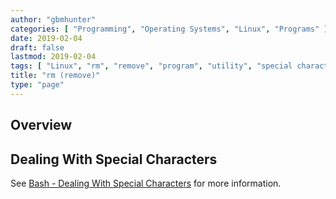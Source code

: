 ```yaml
---
author: "gbmhunter"
categories: [ "Programming", "Operating Systems", "Linux", "Programs" ]
date: 2019-02-04
draft: false
lastmod: 2019-02-04
tags: [ "Linux", "rm", "remove", "program", "utility", "special characters", "UNIX" ]
title: "rm (remove)"
type: "page"
---
```


## Overview

## Dealing With Special Characters

See [Bash - Dealing With Special Characters](/programming/languages/bash) for more information.